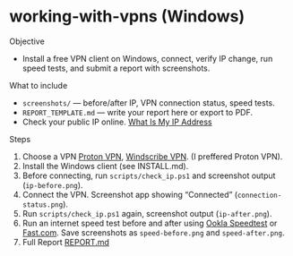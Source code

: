 # working-with-vpns (Windows)

Objective  
- Install a free VPN client on Windows, connect, verify IP change, run speed tests, and submit a report with screenshots.

What to include  
- `screenshots/` — before/after IP, VPN connection status, speed tests.  
- `REPORT_TEMPLATE.md` — write your report here or export to PDF.  
- Check your public IP online. [What Is My IP Address](https://whatismyipaddress.com/)  

Steps  
1. Choose a VPN [Proton VPN](https://protonvpn.com/download-windows), [Windscribe VPN](https://windscribe.com/features/windows/). (I preffered Proton VPN). 
2. Install the Windows client (see INSTALL.md).  
3. Before connecting, run `scripts/check_ip.ps1` and screenshot output (`ip-before.png`).  
4. Connect the VPN. Screenshot app showing “Connected” (`connection-status.png`).  
5. Run `scripts/check_ip.ps1` again, screenshot output (`ip-after.png`).  
6. Run an internet speed test before and after using [Ookla Speedtest](https://www.speedtest.net/apps/windows) or [Fast.com](https://fast.com). Save screenshots as `speed-before.png` and `speed-after.png`.  
7. Full Report [REPORT.md](./REPORT.md)  
